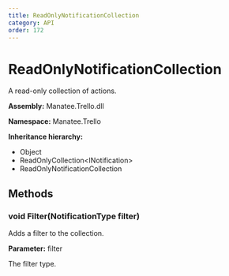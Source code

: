 ```yaml
---
title: ReadOnlyNotificationCollection
category: API
order: 172
---
```


# ReadOnlyNotificationCollection

A read-only collection of actions.

**Assembly:** Manatee.Trello.dll

**Namespace:** Manatee.Trello

**Inheritance hierarchy:**

- Object
- ReadOnlyCollection&lt;INotification&gt;
- ReadOnlyNotificationCollection

## Methods

### void Filter(NotificationType filter)

Adds a filter to the collection.

**Parameter:** filter

The filter type.

